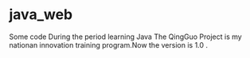 # java_web
Some code During the period learning Java
The QingGuo Project is my nationan innovation training program.Now the version is 1.0 .
